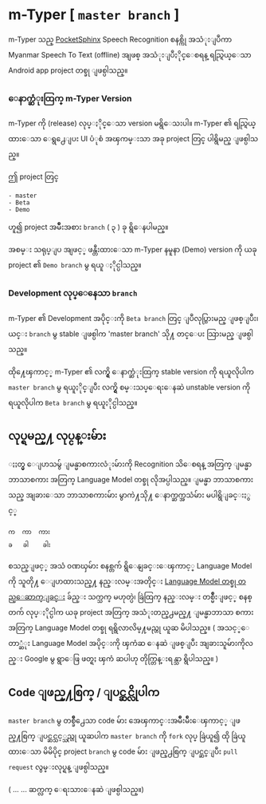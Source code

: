 # m-Typer [ `master branch` ]

m-Typer သည္ [PocketSphinx](http://cmusphinx.sourceforge.net/wiki/tutorialandroid) Speech Recognition စနစ္ကို အသံုးျပဳကာ Myanmar Speech To Text (offline) အျဖစ္ အသံုးျပဳႏိုင္ေစရန္ ရည္ရြယ္ေသာ Android app project တစ္ခု ျဖစ္ပါသည္။

### ေနာက္ဆံုးထြက္ m-Typer Version

m-Typer ကို (release) လုပ္ႏိုင္ေသာ version မရွိေသးပါ။ m-Typer ၏ ရည္ရြယ္ထားေသာ ေရွ႕ေျပး UI ပံုစံ အၾကမ္းသာ အခု project တြင္ ပါရွိမည္ ျဖစ္ပါသည္။ 

ဤ project တြင္ 
```
- master
- Beta
- Demo 
```
ဟူ၍ project အမ်ိဳးအစား `branch` ( ၃ ) ခု ရွိေနပါမည္။

အစမ္း သရုပ္ျပ အျဖင့္ ဖန္တီးထားေသာ m-Typer  နမူနာ (Demo) version ကို ယခု project ၏ `Demo branch` မွ ရယူ ႏိုင္ပါသည္။ 

### Development လုပ္ေနေသာ `branch`

m-Typer ၏ Development အပိုင္းကို `Beta branch` တြင္ ျပဳလုပ္သြားမည္ ျဖစ္ျပီး၊ ယင္း `branch` မွ stable ျဖစ္ပါက 'master branch' သို႔ တင္ေပး သြားမည္ ျဖစ္ပါသည္။

ထို႔ေၾကာင့္ m-Typer ၏ လက္ရွိ ေနာက္ဆံုးထြက္ stable version ကို ရယူလိုပါက `master branch` မွ ရယူႏိုင္ျပီး လက္ရွိ စမ္းသပ္ေရးေနဆဲ unstable version ကို ရယူလိုပါက `Beta branch` မွ ရယူႏိုင္ပါသည္။ 

## လုပ္ရမည္႔ လုပ္ငန္းမ်ား

ႏႈတ္မွ ေျပာသမ်ွ ျမန္မာစကားလံုးမ်ားကို Recognition သိေစရန္ အတြက္ ျမန္မာဘာသာစကား အတြက္ Language Model တစ္ခု လိုအပ္ပါသည္။ ျမန္မာ ဘာသာစကားသည္ အျခားေသာ ဘာသာစကားမ်ား မွာကဲ႔သို႔ ေနာက္ဆက္အသံမ်ား မပါရွိျခင္းႏွင့္ 
```
က  ကာ  ကား 
ခ   ခါ    ခါး
```

စသည္ျဖင့္ အသံ ၀ဏၰမ်ား စနစ္တက် ရွိေနျခင္းေၾကာင့္ Language Model ကို သူတို႔ ေျပာထားသည္႔ နည္းလမ္းအတိုင္း [Language Model တစ္ခု တည္ေဆာက္ျခင္း](https://cmusphinx.github.io/wiki/tutoriallm/) ခ်ည္း သက္သက္ မဟုတ္ပဲ၊ ခြဲထြက္ နည္းလမ္း တစ္မ်ိဳးျဖင့္ စနစ္တက် လုပ္ႏိုင္ပါက ယခု project အတြက္ အသံုးတည္႕မည္႔ ျမန္မာဘာသာ စကားအတြက္ Language Model တစ္ခု ရရွိလာလိမ္႔မည္ဟု ယူဆ မိပါသည္။ ( အသင့္ေတာ္ဆံုး Language Model အပိုင္းကို ၾကံဆ ေနဆဲ ျဖစ္ျပီး အျခားသူမ်ားကိုလည္း Google မွ ရွာေဖြ ဖတ္ရႈ ၾကံ ဆပါဟု တိုက္တြန္းရန္သာ ရွိပါသည္။ ) 


## Code ျဖည္႔စြက္ /  ျပင္ဆင္လိုပါက 

`master branch` မွ တစ္ခ်ိဳ႕ေသာ code မ်ား အေၾကာင္းအမ်ိဳးမ်ိဳးေၾကာင့္ ျဖည္႔စြက္ ျပင္ဆင္သင့္သည္ဟု ယူဆပါက `master branch` ကို `fork` လုပ္ ခြဲယူ၍ ထို ခြဲယူထားေသာ  မိမိပိုင္ project `branch`  မွ code မ်ား ျဖည္႕စြက္ ျပင္ဆင္ျပီး `pull request` လွမ္းလုပ္ရန္ ျဖစ္ပါသည္။ 


( ... ... ဆက္လက္ ေရးသားေနဆဲ ျဖစ္ပါသည္။) 
